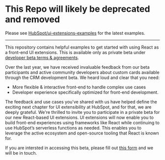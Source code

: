 # This Repo will likely be deprecated and removed

Please see [HubSpot/ui-extensions-examples](https://github.com/HubSpot/ui-extensions-examples) for the latest examples.

---

This repository contains helpful examples to get started with using React as a front-end UI extensions. This is available only as private beta under [developer beta terms & agreements](https://legal.hubspot.com/developerbetaterms).

Over the last year, we have received invaluable feedback from our beta participants and active community developers about custom cards available through the CRM development beta. We heard loud and clear that you need:

- More flexible & interactive front-end to handle complex use cases
- Developer experience specifically optimized for front-end development.

The feedback and use cases you've shared with us have helped define the exciting next chapter for UI extensibility at HubSpot, and for that, we are deeply grateful. We're thrilled to invite you to participate in a private beta for our new React-based UI extensions. UI extensions will now enable you to build front-end experiences using frameworks like React while continuing to use HubSpot’s serverless functions as needed. This enables you to leverage the active ecosystem and open-source tooling that React is known for.

If you are intersted in accessing this beta, please fill out [this form](https://forms.gle/Ag8R7NwELoVz15vi8) and we will be in touch.
